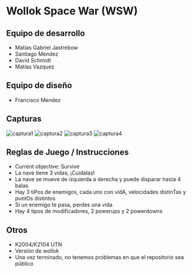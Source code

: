 # Wollok Space War (WSW)

## Equipo de desarrollo

- Matías Gabriel Jastrebow
- Santiago Mendez
- David Schmidt
- Matías Vazquez

## Equipo de diseño

- Francisco Mendez 

## Capturas

![captura1](https://github.com/pdepjm/2023-o-tpi-game-peixe/blob/master/assets/captura1.png)  ![captura2](https://github.com/pdepjm/2023-o-tpi-game-peixe/blob/master/assets/captura2.png)
![captura3](https://github.com/pdepjm/2023-o-tpi-game-peixe/blob/master/assets/captura3.png)  ![captura4](https://github.com/pdepjm/2023-o-tpi-game-peixe/blob/master/assets/captura4.png)

## Reglas de Juego / Instrucciones

- Current objective: Survive
- La nave tiene 3 vidas, ¡Cuidalas!
- La nave se mueve de izquierda a derecha y puede disparar hasta 4 balas
- Hay 3 tiPos de enemigos, cada uno con vidA, velocidades distinTas y puntOs distintos
- Si un enemigo te pasa, perdes una vida
- Hay 4 tipos de modificadores, 2 powerups y 2 powerdowns

## Otros

- K2004/K2104 UTN
- Versión de wollok
- Una vez terminado, no tenemos problemas en que el repositorio sea público
